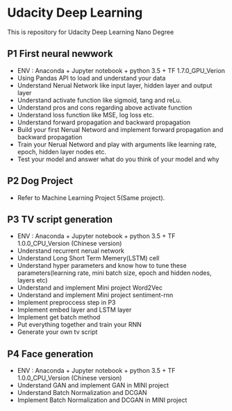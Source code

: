  # Udacity Deep Learning

This is repository for Udacity Deep Learning Nano Degree


## P1 First neural newwork
- ENV : Anaconda + Jupyter notebook + python 3.5 + TF 1.7.0_GPU_Verion
- Using Pandas API to load and understand your data
- Understand Nerual Network like input layer, hidden layer and output layer
- Understand activate function like sigmoid, tang and reLu.
- Understand pros and cons regarding above activate function
- Understand loss function like MSE, log loss etc.
- Understand forward propagation and backward propagation
- Build your first Nerual Netword and implement forward propagation and backward propagation
- Train your Nerual Netword and play with arguments like learning rate, epoch, hidden layer nodes etc.
- Test your model and answer what do you think of your model and why

## P2 Dog Project
- Refer to Machine Learning Project 5(Same project).


## P3 TV script generation
- ENV : Anaconda + Jupyter notebook + python 3.5 + TF 1.0.0_CPU_Version (Chinese version)
- Understand recurrent nerual network
- Understand Long Short Term Memery(LSTM) cell
- Understand hyper parameters and know how to tune these parameters(learning rate, mini batch size, epoch and hidden nodes, layers etc)
- Understand and implement Mini project Word2Vec
- Understand and implement Mini project sentiment-rnn
- Implement preproccess step in P3
- Implement embed layer and LSTM layer
- Implement get batch method
- Put everything together and train your RNN
- Generate your own tv script

## P4 Face generation
- ENV : Anaconda + Jupyter notebook + python 3.5 + TF 1.0.0_CPU_Version (Chinese version)
- Understand GAN and implement GAN in MINI project
- Understand Batch Normalization and DCGAN
- Implement Batch Normalization and DCGAN in MINI project
